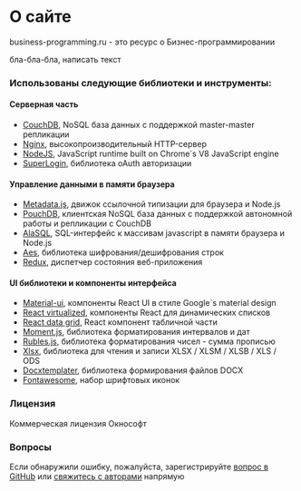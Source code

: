 # О сайте
business-programming.ru - это ресурс о Бизнес-программировании

бла-бла-бла, написать текст

### Использованы следующие библиотеки и инструменты:

#### Серверная часть
- [CouchDB](http://couchdb.apache.org/), NoSQL база данных с поддержкой master-master репликации
- [Nginx](http://nginx.org/ru/), высокопроизводительный HTTP-сервер
- [NodeJS](https://nodejs.org/en/), JavaScript runtime built on Chrome`s V8 JavaScript engine
- [SuperLogin](https://github.com/colinskow/superlogin), библиотека oAuth авторизации

#### Управление данными в памяти браузера
- [Metadata.js](https://github.com/oknosoft/metadata.js/tree/develop/packages), движок ссылочной типизации для браузера и Node.js
- [PouchDB](https://pouchdb.com/), клиентская NoSQL база данных с поддержкой автономной работы и репликации с CouchDB
- [AlaSQL](https://github.com/agershun/alasql), SQL-интерфейс к массивам javascript в памяти браузера и Node.js
- [Aes](http://www.movable-type.co.uk/scripts/aes.html), библиотека шифрования/дешифрования строк
- [Redux](https://github.com/reactjs/redux), диспетчер состояния веб-приложения

#### UI библиотеки и компоненты интерфейса
- [Material-ui](https://material-ui-next.com/), компоненты React UI в стиле Google`s material design
- [React virtualized](https://github.com/bvaughn/react-virtualized), компоненты React для динамических списков
- [React data grid](https://github.com/adazzle/react-data-grid), React компонент табличной части
- [Moment.js](http://momentjs.com/), библиотека форматирования интервалов и дат
- [Rubles.js](http://meritt.github.io/rubles/), библиотека форматирования чисел - сумма прописью
- [Xlsx](https://github.com/SheetJS/js-xlsx), библиотека для чтения и записи XLSX / XLSM / XLSB / XLS / ODS
- [Docxtemplater](https://github.com/open-xml-templating/docxtemplater), библиотека формирования файлов DOCX
- [Fontawesome](https://fortawesome.github.io/Font-Awesome/), набор шрифтовых иконок

### Лицензия
Коммерческая лицензия Окнософт

### Вопросы
Если обнаружили ошибку, пожалуйста, зарегистрируйте <a href="https://github.com/oknosoft/flowcon/issues?utf8=%E2%9C%93&q=is%3Aissue" target="_blank" rel="noopener noreferrer">вопрос в GitHub</a> или <a href="mailto:nmivan@oknosoft.ru?subject=flowcon">свяжитесь с авторами</a> напрямую
